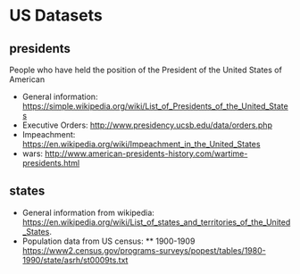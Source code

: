 # US Datasets

## presidents

People who have held the position of the President of the United States of American

* General information: https://simple.wikipedia.org/wiki/List_of_Presidents_of_the_United_States
* Executive Orders: http://www.presidency.ucsb.edu/data/orders.php
* Impeachment: https://en.wikipedia.org/wiki/Impeachment_in_the_United_States
* wars: http://www.american-presidents-history.com/wartime-presidents.html

## states

* General information from wikipedia: https://en.wikipedia.org/wiki/List_of_states_and_territories_of_the_United_States.
* Population data from US census:
** 1900-1909 https://www2.census.gov/programs-surveys/popest/tables/1980-1990/state/asrh/st0009ts.txt
